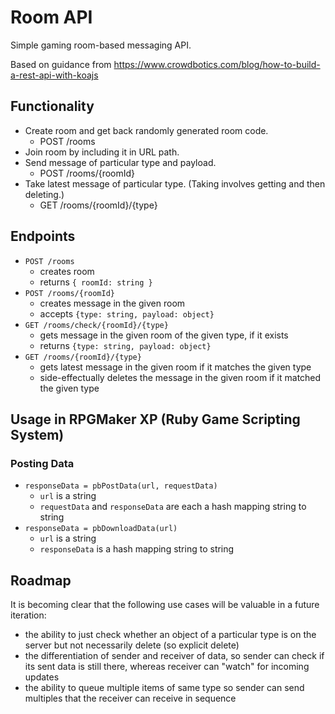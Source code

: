 # Room API

Simple gaming room-based messaging API.

Based on guidance from https://www.crowdbotics.com/blog/how-to-build-a-rest-api-with-koajs

## Functionality

* Create room and get back randomly generated room code.
  * POST /rooms
* Join room by including it in URL path. 
* Send message of particular type and payload.
  * POST /rooms/{roomId}
* Take latest message of particular type. (Taking involves getting and then deleting.)
  * GET /rooms/{roomId}/{type}

## Endpoints

* `POST /rooms`
  * creates room
  * returns `{ roomId: string }`
* `POST /rooms/{roomId}`
  * creates message in the given room
  * accepts `{type: string, payload: object}`
* `GET /rooms/check/{roomId}/{type}`
  * gets message in the given room of the given type, if it exists
  * returns `{type: string, payload: object}`
* `GET /rooms/{roomId}/{type}`
  * gets latest message in the given room if it matches the given type
  * side-effectually deletes the message in the given room if it matched the given type


## Usage in RPGMaker XP (Ruby Game Scripting System)

### Posting Data

* `responseData = pbPostData(url, requestData)`
  * `url` is a string
  * `requestData` and `responseData` are each a hash mapping string to string
* `responseData = pbDownloadData(url)`
  * `url` is a string
  * `responseData` is a hash mapping string to string


## Roadmap

It is becoming clear that the following use cases will be valuable in a future iteration:

* the ability to just check whether an object of a particular type is on the server but not necessarily delete (so explicit delete)
* the differentiation of sender and receiver of data, so sender can check if its sent data is still there, whereas receiver can "watch" for incoming updates
* the ability to queue multiple items of same type so sender can send multiples that the receiver can receive in sequence
